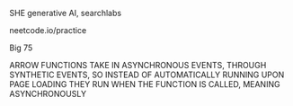 SHE generative AI, searchlabs

neetcode.io/practice

Big 75

ARROW FUNCTIONS TAKE IN ASYNCHRONOUS EVENTS, THROUGH SYNTHETIC EVENTS, SO INSTEAD OF AUTOMATICALLY RUNNING UPON PAGE LOADING THEY RUN WHEN THE FUNCTION IS CALLED, MEANING ASYNCHRONOUSLY